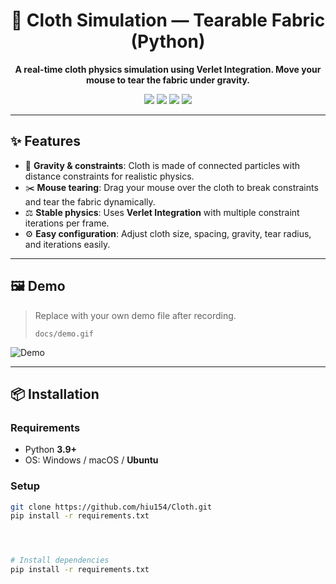 <h1 align="center">🧵 Cloth Simulation — Tearable Fabric (Python)</h1>
<p align="center">
  <strong>A real-time cloth physics simulation using Verlet Integration. Move your mouse to tear the fabric under gravity.</strong>
</p>

<p align="center">
  <img src="https://img.shields.io/badge/Python-3.9%2B-blue?logo=python" />
  <img src="https://img.shields.io/badge/Pygame-2.x-informational?logo=pygame" />
  <img src="https://img.shields.io/badge/Numpy-1.x-success?logo=numpy" />
  <img src="https://img.shields.io/badge/License-MIT-green" />
</p>

---

## ✨ Features
- 🧲 **Gravity & constraints**: Cloth is made of connected particles with distance constraints for realistic physics.
- ✂️ **Mouse tearing**: Drag your mouse over the cloth to break constraints and tear the fabric dynamically.
- ⚖️ **Stable physics**: Uses **Verlet Integration** with multiple constraint iterations per frame.
- ⚙️ **Easy configuration**: Adjust cloth size, spacing, gravity, tear radius, and iterations easily.

---

## 🖼 Demo
> Replace with your own demo file after recording.
>
> `docs/demo.gif`

![Demo](docs/demo.gif)

---

## 📦 Installation

### Requirements
- Python **3.9+**
- OS: Windows / macOS / **Ubuntu**

### Setup
```bash
git clone https://github.com/hiu154/Cloth.git
pip install -r requirements.txt




# Install dependencies
pip install -r requirements.txt
